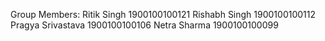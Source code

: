 Group Members:
Ritik Singh       1900100100121
Rishabh Singh     1900100100112
Pragya Srivastava 1900100100106
Netra Sharma      1900100100099
